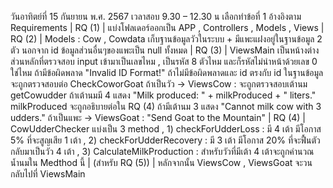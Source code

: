 วันอาทิตย์ที่ 15 กันยายน พ.ศ. 2567 เวลาสอบ 9.30 – 12.30 น 
เลือกทำข้อที่ 1 อ้างอิงตาม Requirements
| RQ (1) | แบ่งโฟลเดอร์ออกเป็น APP , Controllers , Models , Views
| RQ (2) | Models : Cow , Cowdata เก็บฐานข้อมูลวัวในระบบ + มีแพะแฝงอยู่ในฐานข้อมูล 2 ตัว นอกจาก id ข้อมูลส่วนอื่นๆของแพะเป็น null ทั้งหมด
| RQ (3) | ViewsMain เป็นหน้างต่างส่วนหลักที่ตรวจสอบ input เข้ามาเป็นเลขไหม , เป็นรหัส 8 ตัวไหม และก็รหัสไม่นำหน้าด้วยเลข 0 ใช่ไหม ถ้ามีข้อผิดพลาด "Invalid ID Format!" ถ้าไม่มีข้อผิดพลาดและ id ตรงกับ id ในฐานข้อมูลจะถูกตรวจสอบต่อ CheckCoworGoat ถ้าเป็นวัว -> ViewsCow : จะถูกตรวจสอบเต้านม getCowudder ถ้าเต้านมมี 4 แสดง "Milk produced: " + milkProduced + " liters."  milkProduced จะถูกอธิบายต่อใน RQ (4) ถ้ามีเต้านม 3 แสดง "Cannot milk cow with 3 udders."
ถ้าเป็นแพะ -> ViewsGoat : "Send Goat to the Mountain"
| RQ (4) | CowUdderChecker แบ่งเป็น 3 method , 1) checkForUdderLoss : มี 4 เต้า มีโอกาส 5% ที่จะสูญเสีย 1 เต้า
, 2) checkForUdderRecovery : มี 3 เต้า มีโอกาส 20% ที่จะฟื้นตัวกลับมาเป็นวัว 4 เต้า , 3) CalculateMilkProduction : สำหรับวัวที่มีเต้า 4 เต้าจะถูกคำนวณน้ำนมใน Medthod นี้ | (สำหรับ RQ (5)) | 
หลักจากนั้น ViewsCow , ViewsGoat จะวนกลับไปที่ ViewsMain 
 

 
 
